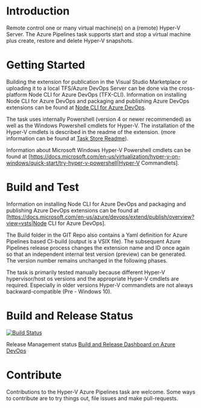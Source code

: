 # Introduction 
Remote control one or many virtual machine(s) on a (remote) Hyper-V Server. 
The Azure Pipelines task supports start and stop a virtual machine plus create, restore and delete Hyper-V snapshots. 

# Getting Started
Building the extension for publication in the Visual Studio Marketplace or uploading it to a local TFS/Azure DevOps Server can be done via the cross-platform Node CLI for Azure DevOps (TFX-CLI). Information on installing Node CLI for Azure DevOps and packaging and publishing Azure DevOps extensions can be found at [Node CLI for Azure DevOps](https://docs.microsoft.com/en-us/azure/devops/extend/publish/overview?view=vsts).

The task uses internally Powershell (version 4 or newer recommended) as well as the Windows Powershell cmdlets for Hyper-V.
The installation of the Hyper-V cmdlets is described in the readme of the extension. (more information can be found at [Task Store Readme](src/HyperVServer/Readme.md)).

Information about Microsoft Windows Hyper-V Powershell cmdlets can be found at [https://docs.microsoft.com/en-us/virtualization/hyper-v-on-windows/quick-start/try-hyper-v-powershell|Hyper-V Commandlets].

# Build and Test
Information on installing Node CLI for Azure DevOps and packaging and publishing Azure DevOps extensions can be found at [https://docs.microsoft.com/en-us/azure/devops/extend/publish/overview?view=vsts|Node CLI for Azure DevOps].

The Build folder in the GIT Repo also contains a Yaml definition for Azure Pipelines based CI-build (output is a VSIX file).
The subsequent Azure Pipelines release process changes the extension name and ID once again so that an independent internal test version (preview) can be generated. The version number remains unchanged in the following phases.

The task is primarily tested manually because different Hyper-V hypervisor/host os versions and the appropriate Hyper-V cmdlets are required. Especially in older versions Hyper-V commandlets are not always backward-compatible (Pre - Windows 10).

# Build and Release Status

[![Build Status](https://dev.azure.com/ait-public/GitHub/_apis/build/status/AITGmbH.AIT.BuildSuite.HyperV?branchName=master)](https://dev.azure.com/ait-public/GitHub/_build/latest?definitionId=1?branchName=master)

Release Management status [Build and Release Dashboard on Azure DevOps](https://dev.azure.com/ait-public/GitHub/_dashboards/dashboard/0d4c04ac-c819-4968-9d35-afef11317937)

# Contribute
Contributions to the Hyper-V Azure Pipelines task are welcome. Some ways to contribute are to try things out, file issues and make pull-requests.
